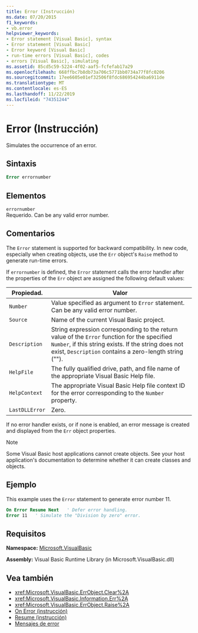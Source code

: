 ```yaml
---
title: Error (Instrucción)
ms.date: 07/20/2015
f1_keywords:
- vb.error
helpviewer_keywords:
- Error statement [Visual Basic], syntax
- Error statement [Visual Basic]
- Error keyword [Visual Basic]
- run-time errors [Visual Basic], codes
- errors [Visual Basic], simulating
ms.assetid: 85cd5c59-5224-4f02-aaf5-fcfefab17a29
ms.openlocfilehash: 668ffbc7b8db73a706c5771bb0734a77f8fc0206
ms.sourcegitcommit: 17ee6605e01ef32506f8fdc686954244ba6911de
ms.translationtype: MT
ms.contentlocale: es-ES
ms.lasthandoff: 11/22/2019
ms.locfileid: "74351244"
---
```

# <a name="error-statement"></a>Error (Instrucción)
Simulates the occurrence of an error.  
  
## <a name="syntax"></a>Sintaxis  
  
```vb  
Error errornumber  
```  
  
## <a name="parts"></a>Elementos  
 `errornumber`  
 Requerido. Can be any valid error number.  
  
## <a name="remarks"></a>Comentarios  
 The `Error` statement is supported for backward compatibility. In new code, especially when creating objects, use the `Err` object's `Raise` method to generate run-time errors.  
  
 If `errornumber` is defined, the `Error` statement calls the error handler after the properties of the `Err` object are assigned the following default values:  
  
|Propiedad.|Valor|  
|--------------|-----------|  
|`Number`|Value specified as argument to `Error` statement. Can be any valid error number.|  
|`Source`|Name of the current Visual Basic project.|  
|`Description`|String expression corresponding to the return value of the `Error` function for the specified `Number`, if this string exists. If the string does not exist, `Description` contains a zero-length string ("").|  
|`HelpFile`|The fully qualified drive, path, and file name of the appropriate Visual Basic Help file.|  
|`HelpContext`|The appropriate Visual Basic Help file context ID for the error corresponding to the `Number` property.|  
|`LastDLLError`|Zero.|  
  
 If no error handler exists, or if none is enabled, an error message is created and displayed from the `Err` object properties.  
  
> [!NOTE]
> Some Visual Basic host applications cannot create objects. See your host application's documentation to determine whether it can create classes and objects.  
  
## <a name="example"></a>Ejemplo  
 This example uses the `Error` statement to generate error number 11.  
  
```vb  
On Error Resume Next   ' Defer error handling.  
Error 11   ' Simulate the "Division by zero" error.  
```  
  
## <a name="requirements"></a>Requisitos  
 **Namespace:** [Microsoft.VisualBasic](../../../visual-basic/language-reference/runtime-library-members.md)  
  
 **Assembly:** Visual Basic Runtime Library (in Microsoft.VisualBasic.dll)  
  
## <a name="see-also"></a>Vea también

- <xref:Microsoft.VisualBasic.ErrObject.Clear%2A>
- <xref:Microsoft.VisualBasic.Information.Err%2A>
- <xref:Microsoft.VisualBasic.ErrObject.Raise%2A>
- [On Error (instrucción)](../../../visual-basic/language-reference/statements/on-error-statement.md)
- [Resume (instrucción)](../../../visual-basic/language-reference/statements/resume-statement.md)
- [Mensajes de error](../../../visual-basic/language-reference/error-messages/index.md)
